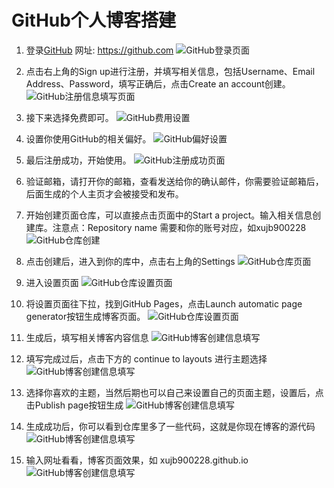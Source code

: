 # GitHub个人博客搭建
1. 登录[GitHub](https://github.com/) 网址: https://github.com
![GitHub登录页面](http://open1234.oss-cn-shanghai.aliyuncs.com/resource/unit204002-01.png)

2. 点击右上角的Sign up进行注册，并填写相关信息，包括Username、Email Address、Password，填写正确后，点击Create an account创建。
![GitHub注册信息填写页面](http://open1234.oss-cn-shanghai.aliyuncs.com/resource/unit204002-02.png)

3. 接下来选择免费即可。
![GitHub费用设置](http://open1234.oss-cn-shanghai.aliyuncs.com/resource/unit204002-03.png)

4. 设置你使用GitHub的相关偏好。
![GitHub偏好设置](http://open1234.oss-cn-shanghai.aliyuncs.com/resource/unit204002-04.png)

5. 最后注册成功，开始使用。
![GitHub注册成功页面](http://open1234.oss-cn-shanghai.aliyuncs.com/resource/unit204002-05.png)

6. 验证邮箱，请打开你的邮箱，查看发送给你的确认邮件，你需要验证邮箱后，后面生成的个人主页才会被接受和发布。

7. 开始创建页面仓库，可以直接点击页面中的Start a project。输入相关信息创建库。注意点：Repository name 需要和你的账号对应，如xujb900228
![GitHub仓库创建](http://open1234.oss-cn-shanghai.aliyuncs.com/resource/unit204002-06.png)

8. 点击创建后，进入到你的库中，点击右上角的Settings
![GitHub仓库页面](http://open1234.oss-cn-shanghai.aliyuncs.com/resource/unit204002-07.png)

9. 进入设置页面
![GitHub仓库设置页面](http://open1234.oss-cn-shanghai.aliyuncs.com/resource/unit204002-08.png)

10. 将设置页面往下拉，找到GitHub Pages，点击Launch automatic page generator按钮生成博客页面。
![GitHub仓库设置页面](http://open1234.oss-cn-shanghai.aliyuncs.com/resource/unit204002-09.png)

11. 生成后，填写相关博客内容信息
![GitHub博客创建信息填写](http://open1234.oss-cn-shanghai.aliyuncs.com/resource/unit204002-10.png)

12. 填写完成过后，点击下方的 continue to layouts 进行主题选择
![GitHub博客创建信息填写](http://open1234.oss-cn-shanghai.aliyuncs.com/resource/unit204002-11.png)

13. 选择你喜欢的主题，当然后期也可以自己来设置自己的页面主题，设置后，点击Publish page按钮生成
![GitHub博客创建信息填写](http://open1234.oss-cn-shanghai.aliyuncs.com/resource/unit204002-12.png)

14. 生成成功后，你可以看到仓库里多了一些代码，这就是你现在博客的源代码
![GitHub博客创建信息填写](http://open1234.oss-cn-shanghai.aliyuncs.com/resource/unit204002-13.png)

15. 输入网址看看，博客页面效果，如 xujb900228.github.io
![GitHub博客创建信息填写](http://open1234.oss-cn-shanghai.aliyuncs.com/resource/unit204002-14.png)